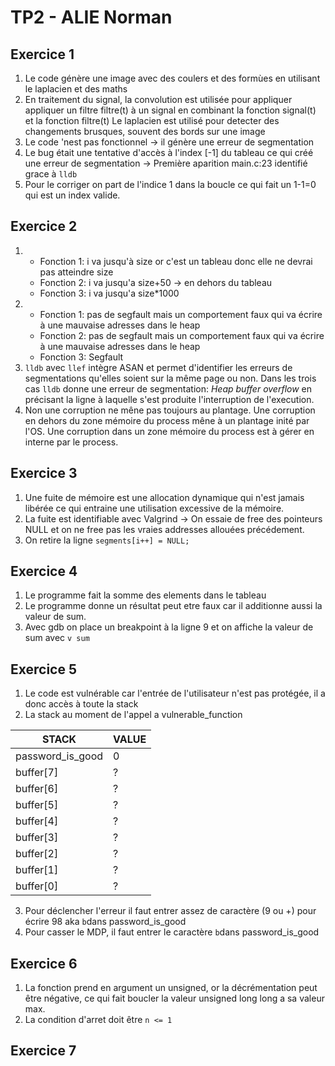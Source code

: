 # TP2 - ALIE Norman

## Exercice 1
1. Le code génère une image avec des coulers et des formùes en utilisant le laplacien et des maths
2. En traitement du signal, la convolution est utilisée pour appliquer appliquer un filtre filtre(t) à un signal en combinant la fonction signal(t) et la fonction filtre(t)
Le laplacien est utilisé pour detecter des changements brusques, souvent des bords sur une image
3. Le code 'nest pas fonctionnel -> il génère une erreur de segmentation
4. Le bug était une tentative d'accès à l'index [-1] du tableau ce qui créé une erreur de segmentation -> Première aparition main.c:23 identifié grace à `lldb`
5. Pour le corriger on part de l'indice 1 dans la boucle ce qui fait un 1-1=0 qui est un index valide.

## Exercice 2
1. 
   - Fonction 1: i va jusqu'à size or c'est un tableau donc elle ne devrai pas atteindre size
   - Fonction 2: i va jusqu'a size+50 -> en dehors du tableau
   - Fonction 3: i va jusqu'a size*1000
2.
    - Fonction 1: pas de segfault mais un comportement faux qui va écrire à une mauvaise adresses dans le heap
    - Fonction 2: pas de segfault mais un comportement faux qui va écrire à une mauvaise adresses dans le heap
    - Fonction 3: Segfault
3. `lldb` avec `llef` intègre ASAN et permet d'identifier les erreurs de segmentations qu'elles soient sur la même page ou non. Dans les trois cas `lldb` donne une erreur de segmentation: _Heap buffer overflow_ en précisant la ligne à laquelle s'est produite l'interruption de l'execution. 
4.  Non une corruption ne mêne pas toujours au plantage. Une corruption en dehors du zone mémoire du process mêne à un plantage inité par l'OS. Une corruption dans un zone mémoire du process est à gérer en interne par le process. 


## Exercice 3
1. Une fuite de mémoire est une allocation dynamique qui n'est jamais libérée ce qui entraine une utilisation excessive de la mémoire.
2. La fuite est identifiable avec Valgrind -> On essaie de free des pointeurs NULL et on ne free pas les vraies addresses allouées précédement.
3. On retire la ligne `segments[i++] = NULL;`

## Exercice 4
1. Le programme fait la somme des elements dans le tableau
2. Le programme donne un résultat peut etre faux car il additionne aussi la valeur de sum.
3. Avec gdb on place un breakpoint à la ligne 9 et on affiche la valeur de sum avec `v sum`

## Exercice 5
1. Le code est vulnérable car l'entrée de l'utilisateur n'est pas protégée, il a donc accès à toute la stack
2. La stack au moment de l'appel a vulnerable_function

|STACK|VALUE|
|-|-|
|password_is_good|0|
|buffer[7]|?|
|buffer[6]|?|
|buffer[5]|?|
|buffer[4]|?|
|buffer[3]|?|
|buffer[2]|?|
|buffer[1]|?|
|buffer[0]|?|

3. Pour déclencher l'erreur il faut entrer assez de caractère (9 ou +) pour écrire 98 aka `b`dans password_is_good
4. Pour casser le MDP, il faut entrer le caractère `b`dans password_is_good

## Exercice 6
1. La fonction prend en argument un unsigned, or la décrémentation peut être négative, ce qui fait boucler la valeur unsigned long long a sa valeur max.
2. La condition d'arret doit être `n <= 1`

## Exercice 7
